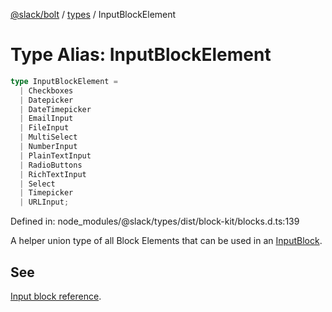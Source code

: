 [@slack/bolt](../../../../index.md) / [types](../index.md) / InputBlockElement

# Type Alias: InputBlockElement

```ts
type InputBlockElement = 
  | Checkboxes
  | Datepicker
  | DateTimepicker
  | EmailInput
  | FileInput
  | MultiSelect
  | NumberInput
  | PlainTextInput
  | RadioButtons
  | RichTextInput
  | Select
  | Timepicker
  | URLInput;
```

Defined in: node\_modules/@slack/types/dist/block-kit/blocks.d.ts:139

A helper union type of all Block Elements that can be used in an [InputBlock](../interfaces/InputBlock.md).

## See

[Input block reference](https://api.slack.com/reference/block-kit/blocks#input).
